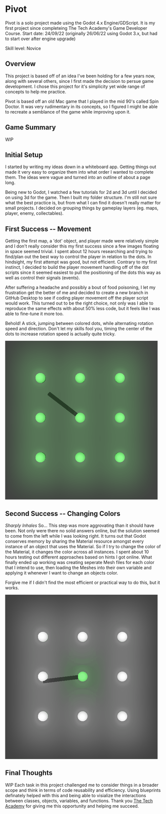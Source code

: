 # **Pivot**

Pivot is a solo project made using the Godot 4.x Engine/GDScript. It is my first project since completeing The Tech Academy's Game Developer Course.
Start date: 24/09/22 (originally 26/06/22 using Godot 3.x, but had to start over after engine upgrade)

Skill level: Novice

## **Overview**

This project is based off of an idea I've been holding for a few years now, along with several others, since I first made the decision to persue game development. I chose this project for it's simplicity yet wide range of concepts to help me practice.

Pivot is based off an old Mac game that I played in the mid 90's called Spin Doctor. It was very rudimentary in its concepts, so I figured I might be able to recreate a semblance of the game while improving upon it.

## **Game Summary**

WIP

## **Initial Setup**

I started by writing my ideas down in a whiteboard app. Getting things out made it very easy to organize them into what order I wanted to complete them. The ideas were vague and turned into an outline of about a page long.

Being new to Godot, I watched a few tutorials for 2d and 3d until I decided on using 3d for the game. Then I built my folder structure. I'm still not sure what the best practice is, but from what I can find it doesn't really matter for small projects. I decided on grouping things by gameplay layers (eg. maps, player, enemy, collectables).

## **First Success -- Movement**

Getting the first map, a 'dot' object, and player made were relatively simple and I don't really consider this my first success since a few images floating in space seemed trivial. I spent about 12 hours researching and trying to find/plan out the best way to control the player in relation to the dots. In hindsight, my first attempt was good, but not efficient. Contrary to my first instinct, I decided to build the player movement handling off of the dot scripts since it seemed easiest to pull the positioning of the dots this way as well as control their signals (events).

After suffering a headache and possibly a bout of food poisoning, I let my frustration get the better of me and decided to create a new branch in GitHub Desktop to see if coding player movement off the player script would work. This turned out to be the right choice, not only was I able to reproduce the same effects with about 50% less code, but it feels like I was able to fine-tune it more too.

Behold! A stick, jumping between colored dots, while alternating rotation speed and direction. Don't let my skills fool you, timing the center of the dots to increase rotation speed is actually quite tricky.

![](https://github.com/Nick-Marx/Godot/blob/main/Pivot/README/pivot_first_success.gif)

## **Second Success -- Changing Colors**

*Sharply Inhales* So... This step was more aggrovating than it should have been. Not only were there no solid answers online, but the solution seemed to come from the left while I was looking right.
It turns out that Godot conserves memory by sharing the Material resource amongst every instance of an object that uses the Material. So if I try to change the color of the Material, it changes the color across all instances.
I spent about 10 hours testing out different approaches based on hints I got online. What finally ended up working was creating seperate Mesh files for each color that I intend to use, then loading the Meshes into their own variable and applying it whenever I want to change an objects color.

Forgive me if I didn't find the most efficient or practical way to do this, but it works.

![](https://github.com/Nick-Marx/Godot/blob/main/Pivot/README/pivot_second_success.gif)

## **Final Thoughts**

WIP
Each task in this project challenged me to consider things in a broader scope and think in terms of code reusability and efficiency. Using blueprints definately helped with this and being able to visialize the interactions between classes, objects, variables, and functions. Thank you [The Tech Academy](https://www.learncodinganywhere.com/) for giving me this opportunity and helping me succeed.
